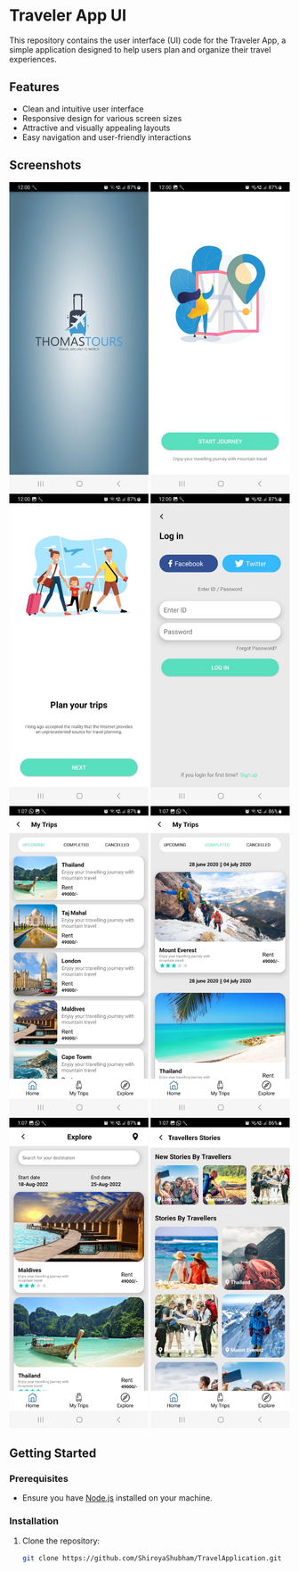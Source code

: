 # Traveler App UI

This repository contains the user interface (UI) code for the Traveler App, a simple application designed to help users plan and organize their travel experiences.

## Features

- Clean and intuitive user interface
- Responsive design for various screen sizes
- Attractive and visually appealing layouts
- Easy navigation and user-friendly interactions

## Screenshots
<div align="center">
  <img src="SplashScreen.jpg" width="250" alt="Screenshot 1 style="margin-right: 20px;">
  <img src="StartJourny.jpg" width="250" alt="Screenshot 2 style="margin-right: 20px;">
  <img src="WelcomScreen.jpg" width="250" alt="Screenshot 3 style="margin-right: 20px;">
  <img src="LoginScreen.jpg" width="250" alt="Screenshot 3">
  <img src="UpcomingTrip.jpg" width="250" alt="Screenshot 3">
  <img src="CompletedTrip.jpg" width="250" alt="Screenshot 3">
  <img src="Explore.jpg" width="250" alt="Screenshot 3">
  <img src="TravallersStories.jpg" width="250" alt="Screenshot 3">
</div>


## Getting Started

### Prerequisites

- Ensure you have [Node.js](https://nodejs.org/) installed on your machine.

### Installation

1. Clone the repository:

   ```bash
   git clone https://github.com/ShiroyaShubham/TravelApplication.git
